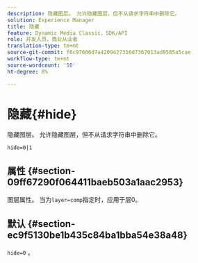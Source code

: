 ```yaml
---
description: 隐藏图层。 允许隐藏图层，但不从请求字符串中删除它。
solution: Experience Manager
title: 隐藏
feature: Dynamic Media Classic，SDK/API
role: 开发人员，商业从业者
translation-type: tm+mt
source-git-commit: f6c97606d7a4209427316d7367013ad9585a5cae
workflow-type: tm+mt
source-wordcount: '50'
ht-degree: 8%

---
```



# 隐藏{#hide}

隐藏图层。 允许隐藏图层，但不从请求字符串中删除它。

`hide=0|1`

## 属性 {#section-09ff67290f064411baeb503a1aac2953}

图层属性。 当为`layer=comp`指定时，应用于层0。

## 默认 {#section-ec9f5130be1b435c84ba1bba54e38a48}

`hide=0` 。
